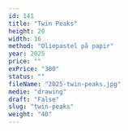 ```yaml
---
id: 141
title: "Twin Peaks"
height: 20
width: 16
method: "Oliepastel på papir"
year: 2025
price: ""
exPrice: "300"
status: ""
fileName: "2025-twin-peaks.jpg"
medie: "drawing"
draft: "False"
slug: "twin-peaks"
weight: "40"
---
```

